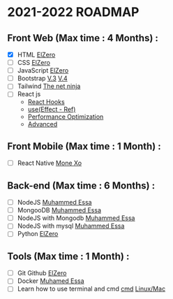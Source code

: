 # 2021-2022 ROADMAP

## Front Web (Max time : 4 Months) :
- [x] HTML [ElZero](https://www.youtube.com/playlist?list=PLDoPjvoNmBAw_t_XWUFbBX-c9MafPk9ji)
- [ ] CSS [ElZero](https://www.youtube.com/playlist?list=PLDoPjvoNmBAzjsz06gkzlSrlev53MGIKe)
- [ ] JavaScript [ElZero](https://www.youtube.com/playlist?list=PLDoPjvoNmBAx3kiplQR_oeDqLDBUDYwVv)
- [ ] Bootstrap [V.3](https://www.youtube.com/playlist?list=PLDoPjvoNmBAw24EjNUp_88S1VeaNK8Cts) [V.4](https://www.youtube.com/playlist?list=PLDoPjvoNmBAy0dU3C3_lNRTSTtqePEsI2)
- [ ] Tailwind [The net ninja](https://www.youtube.com/playlist?list=PL4cUxeGkcC9gpXORlEHjc5bgnIi5HEGhw)
- [ ] React js 
   - [React Hooks](https://www.youtube.com/playlist?list=PLejc1JbD4ZFSaQIFNstRIrbm_fqb12Q59) 
   - [use(Effect - Ref)](https://www.youtube.com/playlist?list=PLejc1JbD4ZFTYdkjzqYBujf7UCVQyn_aq)
   - [Performance Optimization](https://www.youtube.com/playlist?list=PLejc1JbD4ZFTYdkjzqYBujf7UCVQyn_aq)
   - [Advanced](https://www.youtube.com/playlist?list=PLejc1JbD4ZFTiDCCVu_uCW0GXqyvhtbf8)
## Front Mobile (Max time : 1 Month) :
- [ ] React Native [Mone Xo](https://www.youtube.com/playlist?list=PLUsJIpFLVMiNV4gjX8TwrVccXFu9WWfzs)
## Back-end (Max time : 6 Months) :
- [ ] NodeJS [Muhammed Essa](https://www.youtube.com/playlist?list=PLMYF6NkLrdN9noGbruLWtprOPvjA4rjmC)
- [ ] MongooDB [Muhammed Essa](https://www.youtube.com/playlist?list=PLMYF6NkLrdN-XN8xmNeznvIcfL_RySLXd)
- [ ] NodeJS with Mongodb [Muhammed Essa](https://www.youtube.com/playlist?list=PLMYF6NkLrdN_7PgWxSxwu7qrloctdyS_f)
- [ ] NodeJS with mysql [Muhammed Essa](https://www.youtube.com/playlist?list=PLMYF6NkLrdN8hywrEeVMkBbEH-BDyBNCF)
- [ ] Python [ElZero](https://www.youtube.com/playlist?list=PLDoPjvoNmBAyE_gei5d18qkfIe-Z8mocs)
## Tools (Max time : 1 Month) :
- [ ] Git Github [ElZero](https://www.youtube.com/playlist?list=PLDoPjvoNmBAw4eOj58MZPakHjaO3frVMF)
- [ ] Docker [Muhamed Essa](https://www.youtube.com/playlist?list=PLMYF6NkLrdN-vRESJh6XOEaLudHS8chDC)
- [ ] Learn how to use terminal and cmd [cmd](https://www.youtube.com/playlist?list=PLDoPjvoNmBAxzNO8ixW83Sf8FnLy_MkUT) [Linux/Mac](https://www.youtube.com/playlist?list=PL-osiE80TeTvGhHkpvfmKWOiIPF8UVy6c)
